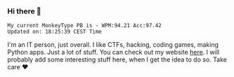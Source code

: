 ### Hi there 👋
<!-- PB START -->
```
My current MonkeyType PB is - WPM:94.21 Acc:97.42
Updated on: 18:25:39 CEST Time
```
<!-- PB END -->
I'm an IT person, just overall. I like CTFs, hacking, coding games, making Python apps. Just a lot of stuff.
You can check out my website [here](https://skill3472.github.io/).
I will probably add some interesting stuff here, when I get the idea to do so. Take care ❤️
